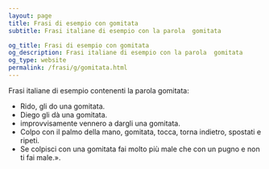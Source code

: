 ```yaml
---
layout: page
title: Frasi di esempio con gomitata 
subtitle: Frasi italiane di esempio con la parola  gomitata

og_title: Frasi di esempio con gomitata 
og_description: Frasi italiane di esempio con la parola  gomitata
og_type: website
permalink: /frasi/g/gomitata.html
---
```


Frasi italiane di esempio contenenti la parola gomitata:


- Rido, gli do una gomitata.
- Diego gli dà una gomitata.
- improvvisamente vennero a dargli una gomitata.
- Colpo con il palmo della mano, gomitata, tocca, torna indietro, spostati e ripeti.
- Se colpisci con una gomitata fai molto più male che con un pugno e non ti fai male.».
